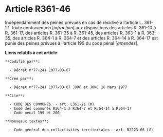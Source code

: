 # Article R361-46

Indépendamment des peines prévues en cas de récidive à l'article L. 361-21, toute contravention [*infraction*] aux
dispositions des articles R. 361-10 à R. 361-17, des articles R. 361-35 à R. 361-45, des articles R. 363-1 à R. 363-35, des
articles R. 364-1 à R. 364-7 et des articles R. 364-14 à R. 364-17 est punie des peines prévues à l'article 199 du code pénal
[*amendes*].

**Liens relatifs à cet article**

	**Codifié par**:

	  - Décret n°77-241 1977-03-07

	**Créé par**:

	  - Décret n°77-241 1977-03-07 JORF et JONC 18 Mars 1977

	**Cite**:

	  - CODE DES COMMUNES. - art. L361-21 (M)
	  - Code des communes R364-1 à R364-7 et R364-14 à R364-17
	  - Code pénal 199 et 200

	**Nouveaux textes**:

	  - Code général des collectivités territoriales - art. R2223-66 (V)
